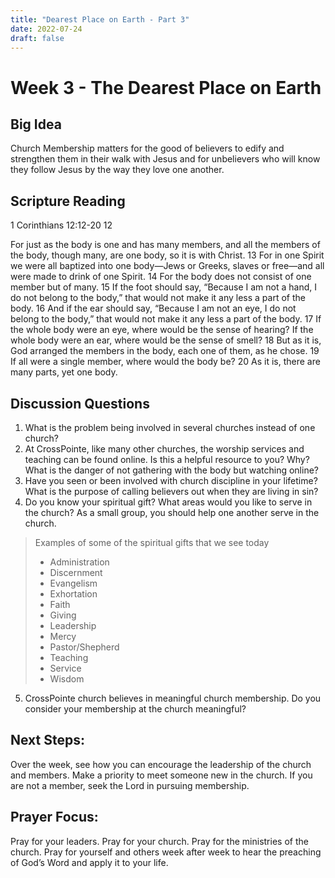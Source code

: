 ```yaml
---
title: "Dearest Place on Earth - Part 3"
date: 2022-07-24
draft: false
---
```


# Week 3 - The Dearest Place on Earth

## Big Idea
Church Membership matters for the good of believers to edify and strengthen them in their walk with Jesus and for unbelievers who will know they follow Jesus by the way they love one another.

## Scripture Reading
1 Corinthians 12:12-20 12 

For just as the body is one and has many members, and all the members of the body, though many, are one body, so it is with Christ. 13 For in one Spirit we were all baptized into one body—Jews or Greeks, slaves or free—and all were made to drink of one Spirit. 14 For the body does not consist of one member but of many. 15 If the foot should say, “Because I am not a hand, I do not belong to the body,” that would not make it any less a part of the body. 16 And if the ear should say, “Because I am not an eye, I do not belong to the body,” that would not make it any less a part of the body. 17 If the whole body were an eye, where would be the sense of hearing? If the whole body were an ear, where would be the sense of smell? 18 But as it is, God arranged the members in the body, each one of them, as he
chose. 19 If all were a single member, where would the body be? 20 As it is, there are many parts, yet one body.

## Discussion Questions
1. What is the problem being involved in several churches instead of one church?
2. At CrossPointe, like many other churches, the worship services and teaching can be found online. Is this a helpful resource to you? Why? What is the danger of not gathering with the body but watching online?
3. Have you seen or been involved with church discipline in your lifetime? What is the purpose of calling believers out when they are living in sin?
4. Do you know your spiritual gift? What areas would you like to serve in the church? As a small group, you should help one another serve in the church.

> Examples of some of the spiritual gifts that we see today
> * Administration
> * Discernment
> * Evangelism 
> * Exhortation 
> * Faith
> * Giving
> * Leadership 
> * Mercy
> * Pastor/Shepherd 
> * Teaching
> * Service 
> * Wisdom

5. CrossPointe church believes in meaningful church membership. Do you consider your membership at the church meaningful?

## Next Steps:
Over the week, see how you can encourage the leadership of the church and members. Make a priority to meet someone new in the church. If you are not a member, seek the Lord in pursuing membership.

## Prayer Focus:
Pray for your leaders. Pray for your church. Pray for the ministries of the church. Pray for yourself and others week after week to hear the preaching of God’s Word and apply it to your life.